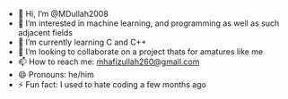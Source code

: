 - 👋 Hi, I’m @MDullah2008
- 👀 I’m interested in machine learning, and programming as well as such adjacent fields
- 🌱 I’m currently learning C and C++
- 💞️ I’m looking to collaborate on a project thats for amatures like me 
- 📫 How to reach me: mhafizullah260@gmail.com
- 😄 Pronouns: he/him
- ⚡ Fun fact: I used to hate coding a few months ago

<!---
MDullah2008/MDullah2008 is a ✨ special ✨ repository because its `README.md` (this file) appears on your GitHub profile.
You can click the Preview link to take a look at your changes.
--->
